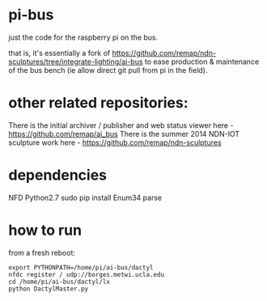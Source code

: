 # pi-bus
just the code for the raspberry pi on the bus. 

that is, it's essentially a fork of https://github.com/remap/ndn-sculptures/tree/integrate-lighting/ai-bus
to ease production & maintenance of the bus bench (ie allow direct git pull from pi in the field). 

# other related repositories:
There is the initial archiver / publisher and web status viewer here - https://github.com/remap/ai_bus
There is the summer 2014 NDN-IOT sculpture work here - https://github.com/remap/ndn-sculptures


# dependencies

NFD
Python2.7 
sudo pip install Enum34 parse

# how to run

from a fresh reboot:
```
export PYTHONPATH=/home/pi/ai-bus/dactyl
nfdc register / udp://borges.metwi.ucla.edu
cd /home/pi/ai-bus/dactyl/lx
python DactylMaster.py 
```
